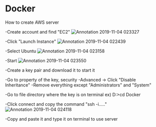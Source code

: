 # Docker
How to create AWS server

-Create account and find "EC2" 
![Annotation 2019-11-04 023327](https://user-images.githubusercontent.com/22506281/68114694-82de9a00-feab-11e9-8ac1-90268d74e282.png)


-Click "Launch Instance"
![Annotation 2019-11-04 022439](https://user-images.githubusercontent.com/22506281/68114510-0b106f80-feab-11e9-9c6e-cdd1f05051ab.png)

-Select Ubuntu
![Annotation 2019-11-04 023158](https://user-images.githubusercontent.com/22506281/68114608-4ca11a80-feab-11e9-8842-c58774b447f8.png)

-Start
![Annotation 2019-11-04 023550](https://user-images.githubusercontent.com/22506281/68114843-de108c80-feab-11e9-9bf2-ac118da98850.png)

-Create a key pair and download it to start it

-Go to property of the key, security
-Advanced -> Click "Disable Inheritance"
-Remove everything except "Administrators" and "System"

-Go to file directory where the key is on terminal
 ex) D:\>cd Docker
 
 -Click connect and copy the command "ssh -i....."
 ![Annotation 2019-11-04 024118](https://user-images.githubusercontent.com/22506281/68115166-9cccac80-feac-11e9-85fa-349d62a26365.png)

-Copy and paste it and type it on terminal to use server 
